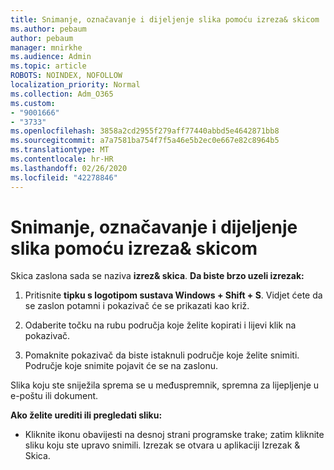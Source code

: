 ```yaml
---
title: Snimanje, označavanje i dijeljenje slika pomoću izreza& skicom
ms.author: pebaum
author: pebaum
manager: mnirkhe
ms.audience: Admin
ms.topic: article
ROBOTS: NOINDEX, NOFOLLOW
localization_priority: Normal
ms.collection: Adm_O365
ms.custom:
- "9001666"
- "3733"
ms.openlocfilehash: 3858a2cd2955f279aff77440abbd5e4642871bb8
ms.sourcegitcommit: a7a7581ba754f7f5a46e5b2ec0e667e82c8964b5
ms.translationtype: MT
ms.contentlocale: hr-HR
ms.lasthandoff: 02/26/2020
ms.locfileid: "42278846"
---
```

# <a name="use-snip--sketch-to-capture-mark-up-and-share-images"></a>Snimanje, označavanje i dijeljenje slika pomoću izreza& skicom

Skica zaslona sada se naziva **izrez& skica**. **Da biste brzo uzeli izrezak:**

1. Pritisnite **tipku s logotipom sustava Windows + Shift + S**. Vidjet ćete da se zaslon potamni i pokazivač će se prikazati kao križ. 

2. Odaberite točku na rubu područja koje želite kopirati i lijevi klik na pokazivač. 

3. Pomaknite pokazivač da biste istaknuli područje koje želite snimiti. Područje koje snimite pojavit će se na zaslonu.

Slika koju ste sniježila sprema se u međuspremnik, spremna za lijepljenje u e-poštu ili dokument. 

**Ako želite urediti ili pregledati sliku:** 

- Kliknite ikonu obavijesti na desnoj strani programske trake; zatim kliknite sliku koju ste upravo snimili. Izrezak se otvara u aplikaciji Izrezak & Skica.
